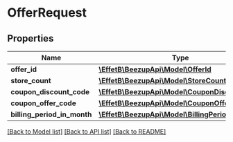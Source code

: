 # OfferRequest

## Properties
Name | Type | Description | Notes
------------ | ------------- | ------------- | -------------
**offer_id** | [**\EffetB\BeezupApi\Model\OfferId**](OfferId.md) |  | 
**store_count** | [**\EffetB\BeezupApi\Model\StoreCount**](StoreCount.md) |  | 
**coupon_discount_code** | [**\EffetB\BeezupApi\Model\CouponDiscountCode**](CouponDiscountCode.md) |  | [optional] 
**coupon_offer_code** | [**\EffetB\BeezupApi\Model\CouponOfferCode**](CouponOfferCode.md) |  | [optional] 
**billing_period_in_month** | [**\EffetB\BeezupApi\Model\BillingPeriodInMonth**](BillingPeriodInMonth.md) |  | 

[[Back to Model list]](../README.md#documentation-for-models) [[Back to API list]](../README.md#documentation-for-api-endpoints) [[Back to README]](../README.md)


